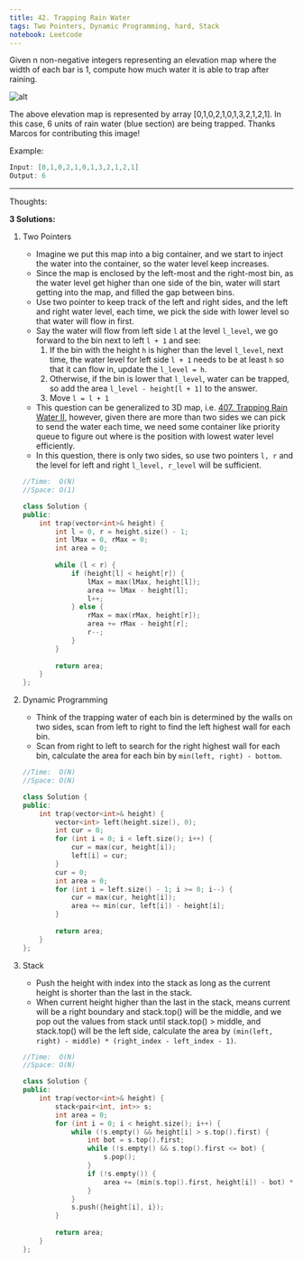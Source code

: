```yaml
---
title: 42. Trapping Rain Water
tags: Two Pointers, Dynamic Programming, hard, Stack
notebook: Leetcode
---
```


Given n non-negative integers representing an elevation map where the width of each bar is 1, compute how much water it is able to trap after raining.

![alt](https://assets.leetcode.com/uploads/2018/10/22/rainwatertrap.png)

The above elevation map is represented by array [0,1,0,2,1,0,1,3,2,1,2,1]. In this case, 6 units of rain water (blue section) are being trapped. Thanks Marcos for contributing this image!

Example:
```c++
Input: [0,1,0,2,1,0,1,3,2,1,2,1]
Output: 6
```

----------
Thoughts:

**3 Solutions:**
1. Two Pointers
    - Imagine we put this map into a big container, and we start to inject the water into the container, so the water level keep increases.
    - Since the map is enclosed by the left-most and the right-most bin, as the water level get higher than one side of the bin, water will start getting into the map, and filled the gap between bins.
    - Use two pointer to keep track of the left and right sides, and the left and right water level, each time, we pick the side with lower level so that water will flow in first.
    - Say the water will flow from left side `l` at the level `l_level`, we go forward to the bin next to left `l + 1` and see:
        1. If the bin with the height `h` is higher than the level `l_level`, next time, the water level for left side `l + 1` needs to be at least `h` so that it can flow in, update the `l_level = h`.
        2. Otherwise, if the bin is lower that `l_level`, water can be trapped, so add the area `l_level - height[l + 1]` to the answer.
        3. Move `l = l + 1`
    - This question can be generalized to 3D map, i.e. [407. Trapping Rain Water II](https://leetcode.com/problems/trapping-rain-water-ii/), however, given there are more than two sides we can pick to send the water each time, we need some container like priority queue to figure out where is the position with lowest water level efficiently.
    - In this question, there is only two sides, so use two pointers `l, r` and the level for left and right `l_level, r_level` will be sufficient.

    ```c++
    //Time:  O(N)
    //Space: O(1)

    class Solution {
    public:
        int trap(vector<int>& height) {
            int l = 0, r = height.size() - 1;
            int lMax = 0, rMax = 0;
            int area = 0;
            
            while (l < r) {
                if (height[l] < height[r]) {
                    lMax = max(lMax, height[l]);
                    area += lMax - height[l];
                    l++;
                } else {
                    rMax = max(rMax, height[r]);
                    area += rMax - height[r];
                    r--;
                }
            }
            
            return area;
        }
    };
    ```
2. Dynamic Programming
    - Think of the trapping water of each bin is determined by the walls on two sides, scan from left to right to find the left highest wall for each bin. 
    - Scan from right to left to search for the right highest wall for each bin, calculate the area for each bin by `min(left, right) - bottom`.
    ```c++
    //Time:  O(N)
    //Space: O(N)

    class Solution {
    public:
        int trap(vector<int>& height) {
            vector<int> left(height.size(), 0);
            int cur = 0;
            for (int i = 0; i < left.size(); i++) {
                cur = max(cur, height[i]);
                left[i] = cur;
            }
            cur = 0;
            int area = 0;
            for (int i = left.size() - 1; i >= 0; i--) {
                cur = max(cur, height[i]);
                area += min(cur, left[i]) - height[i];
            }
            
            return area;
        }
    };
    ```
3. Stack
    - Push the height with index into the stack as long as the current height is shorter  than the last in the stack. 
    - When current height higher than the last in the stack, means current will be a right boundary and stack.top() will be the middle, and we pop out the values from stack until stack.top() > middle, and stack.top() will be the left side, calculate the area by `(min(left, right) - middle) * (right_index - left_index - 1)`.
    ```c++
    //Time:  O(N)
    //Space: O(N)

    class Solution {
    public:
        int trap(vector<int>& height) {
            stack<pair<int, int>> s;
            int area = 0;
            for (int i = 0; i < height.size(); i++) {
                while (!s.empty() && height[i] > s.top().first) {
                    int bot = s.top().first;
                    while (!s.empty() && s.top().first <= bot) {
                        s.pop();
                    }
                    if (!s.empty()) {
                        area += (min(s.top().first, height[i]) - bot) * (i - s.top().second - 1);
                    }
                }
                s.push({height[i], i});
            }
            
            return area;
        }
    };
    ```